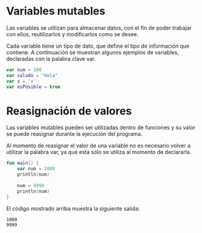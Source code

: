 # Variables mutables

Las variables se utilizan para almacenar datos, con el fin de poder trabajar con ellos, reutilizarlos y modificarlos como se desee.

Cada variable tiene un tipo de dato, que define el tipo de información que contiene.
A continuación se muestran algunos ejemplos de variables, declaradas con la palabra clave var.

```kotlin
var num = 100
var saludo = "Hola"
var x = 'x'
var esPosible = true
```

# Reasignación de valores

Las variables mutables pueden ser utilizadas dentro de funciones y su valor se puede reasignar durante la ejecución del programa.

Al momento de reasignar el valor de una variable no es necesario volver a utilizar la palabra var, ya que esta sólo se utiliza al momento de declararla.

```kotlin
fun main() {
    var num = 1000
    println(num)
    
    num = 9999
    println(num)
}
```

El código mostrado arriba muestra la siguiente salida:

```
1000
9999
```

